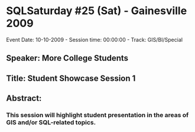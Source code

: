 # SQLSaturday #25 (Sat) - Gainesville 2009
Event Date: 10-10-2009 - Session time: 00:00:00 - Track: GIS/BI/Special
## Speaker: More College Students
## Title: Student Showcase Session 1
## Abstract:
### This session will highlight student presentation in the areas of GIS and/or SQL-related topics.
